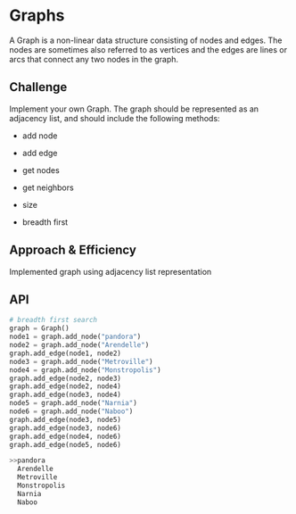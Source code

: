 # Graphs
<!-- Short summary or background information -->
A Graph is a non-linear data structure consisting of nodes and edges. The nodes are sometimes also referred to as vertices and the edges are lines or arcs that connect any two nodes in the graph.
## Challenge
<!-- Description of the challenge -->
Implement your own Graph. The graph should be represented as an adjacency list, and should include the following methods:

- add node

- add edge

- get nodes

- get neighbors

- size

- breadth first

## Approach & Efficiency
<!-- What approach did you take? Why? What is the Big O space/time for this approach? -->

Implemented graph using adjacency list representation
## API
<!-- Description of each method publicly available in your Graph -->
```python
# breadth first search
graph = Graph()
node1 = graph.add_node("pandora")
node2 = graph.add_node("Arendelle")
graph.add_edge(node1, node2)
node3 = graph.add_node("Metroville")
node4 = graph.add_node("Monstropolis")
graph.add_edge(node2, node3)
graph.add_edge(node2, node4)
graph.add_edge(node3, node4)
node5 = graph.add_node("Narnia")
node6 = graph.add_node("Naboo")
graph.add_edge(node3, node5)
graph.add_edge(node3, node6)
graph.add_edge(node4, node6)
graph.add_edge(node5, node6)

>>pandora
  Arendelle
  Metroville
  Monstropolis
  Narnia
  Naboo
```
